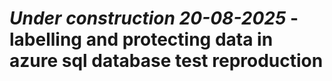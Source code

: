 # _Under construction 20-08-2025_ - labelling and protecting data in azure sql database test reproduction
